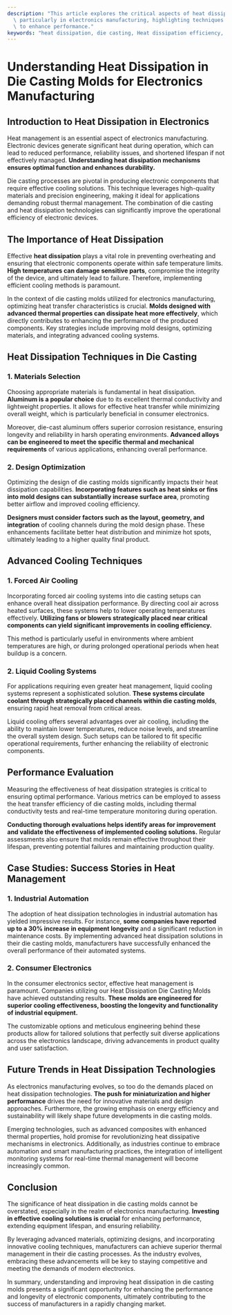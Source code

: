 ```yaml
---
description: "This article explores the critical aspects of heat dissipation in die casting molds,\
  \ particularly in electronics manufacturing, highlighting techniques and technologies\
  \ to enhance performance."
keywords: "heat dissipation, die casting, Heat dissipation efficiency, Die casting process"
---
```

# Understanding Heat Dissipation in Die Casting Molds for Electronics Manufacturing

## Introduction to Heat Dissipation in Electronics

Heat management is an essential aspect of electronics manufacturing. Electronic devices generate significant heat during operation, which can lead to reduced performance, reliability issues, and shortened lifespan if not effectively managed. **Understanding heat dissipation mechanisms ensures optimal function and enhances durability.** 

Die casting processes are pivotal in producing electronic components that require effective cooling solutions. This technique leverages high-quality materials and precision engineering, making it ideal for applications demanding robust thermal management. The combination of die casting and heat dissipation technologies can significantly improve the operational efficiency of electronic devices.

## The Importance of Heat Dissipation

Effective **heat dissipation** plays a vital role in preventing overheating and ensuring that electronic components operate within safe temperature limits. **High temperatures can damage sensitive parts**, compromise the integrity of the device, and ultimately lead to failure. Therefore, implementing efficient cooling methods is paramount.

In the context of die casting molds utilized for electronics manufacturing, optimizing heat transfer characteristics is crucial. **Molds designed with advanced thermal properties can dissipate heat more effectively**, which directly contributes to enhancing the performance of the produced components. Key strategies include improving mold designs, optimizing materials, and integrating advanced cooling systems.

## Heat Dissipation Techniques in Die Casting

### 1. Materials Selection

Choosing appropriate materials is fundamental in heat dissipation. **Aluminum is a popular choice** due to its excellent thermal conductivity and lightweight properties. It allows for effective heat transfer while minimizing overall weight, which is particularly beneficial in consumer electronics.

Moreover, die-cast aluminum offers superior corrosion resistance, ensuring longevity and reliability in harsh operating environments. **Advanced alloys can be engineered to meet the specific thermal and mechanical requirements** of various applications, enhancing overall performance.

### 2. Design Optimization

Optimizing the design of die casting molds significantly impacts their heat dissipation capabilities. **Incorporating features such as heat sinks or fins into mold designs can substantially increase surface area**, promoting better airflow and improved cooling efficiency. 

**Designers must consider factors such as the layout, geometry, and integration** of cooling channels during the mold design phase. These enhancements facilitate better heat distribution and minimize hot spots, ultimately leading to a higher quality final product.

## Advanced Cooling Techniques

### 1. Forced Air Cooling

Incorporating forced air cooling systems into die casting setups can enhance overall heat dissipation performance. By directing cool air across heated surfaces, these systems help to lower operating temperatures effectively. **Utilizing fans or blowers strategically placed near critical components can yield significant improvements in cooling efficiency.**

This method is particularly useful in environments where ambient temperatures are high, or during prolonged operational periods when heat buildup is a concern.

### 2. Liquid Cooling Systems

For applications requiring even greater heat management, liquid cooling systems represent a sophisticated solution. **These systems circulate coolant through strategically placed channels within die casting molds**, ensuring rapid heat removal from critical areas. 

Liquid cooling offers several advantages over air cooling, including the ability to maintain lower temperatures, reduce noise levels, and streamline the overall system design. Such setups can be tailored to fit specific operational requirements, further enhancing the reliability of electronic components.

## Performance Evaluation

Measuring the effectiveness of heat dissipation strategies is critical to ensuring optimal performance. Various metrics can be employed to assess the heat transfer efficiency of die casting molds, including thermal conductivity tests and real-time temperature monitoring during operation.

**Conducting thorough evaluations helps identify areas for improvement and validate the effectiveness of implemented cooling solutions.** Regular assessments also ensure that molds remain effective throughout their lifespan, preventing potential failures and maintaining production quality.

## Case Studies: Success Stories in Heat Management

### 1. Industrial Automation

The adoption of heat dissipation technologies in industrial automation has yielded impressive results. For instance, **some companies have reported up to a 30% increase in equipment longevity** and a significant reduction in maintenance costs. By implementing advanced heat dissipation solutions in their die casting molds, manufacturers have successfully enhanced the overall performance of their automated systems.

### 2. Consumer Electronics

In the consumer electronics sector, effective heat management is paramount. Companies utilizing our Heat Dissipation Die Casting Molds have achieved outstanding results. **These molds are engineered for superior cooling effectiveness, boosting the longevity and functionality of industrial equipment.** 

The customizable options and meticulous engineering behind these products allow for tailored solutions that perfectly suit diverse applications across the electronics landscape, driving advancements in product quality and user satisfaction.

## Future Trends in Heat Dissipation Technologies

As electronics manufacturing evolves, so too do the demands placed on heat dissipation technologies. **The push for miniaturization and higher performance** drives the need for innovative materials and design approaches. Furthermore, the growing emphasis on energy efficiency and sustainability will likely shape future developments in die casting molds.

Emerging technologies, such as advanced composites with enhanced thermal properties, hold promise for revolutionizing heat dissipative mechanisms in electronics. Additionally, as industries continue to embrace automation and smart manufacturing practices, the integration of intelligent monitoring systems for real-time thermal management will become increasingly common.

## Conclusion

The significance of heat dissipation in die casting molds cannot be overstated, especially in the realm of electronics manufacturing. **Investing in effective cooling solutions is crucial** for enhancing performance, extending equipment lifespan, and ensuring reliability.

By leveraging advanced materials, optimizing designs, and incorporating innovative cooling techniques, manufacturers can achieve superior thermal management in their die casting processes. As the industry evolves, embracing these advancements will be key to staying competitive and meeting the demands of modern electronics. 

In summary, understanding and improving heat dissipation in die casting molds presents a significant opportunity for enhancing the performance and longevity of electronic components, ultimately contributing to the success of manufacturers in a rapidly changing market.
